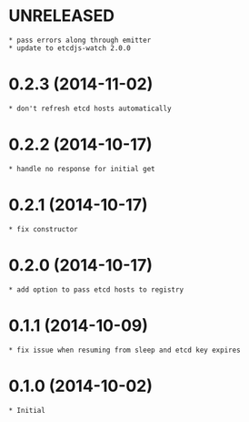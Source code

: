# UNRELEASED

    * pass errors along through emitter
    * update to etcdjs-watch 2.0.0

# 0.2.3 (2014-11-02)

    * don't refresh etcd hosts automatically

# 0.2.2 (2014-10-17)

    * handle no response for initial get

# 0.2.1 (2014-10-17)

    * fix constructor

# 0.2.0 (2014-10-17)

    * add option to pass etcd hosts to registry

# 0.1.1 (2014-10-09)

    * fix issue when resuming from sleep and etcd key expires

# 0.1.0 (2014-10-02)

    * Initial
